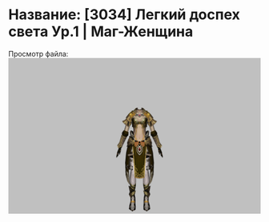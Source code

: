 # Название: [3034] Легкий доспех света Ур.1 | Маг-Женщина

Просмотр файла:
![p050003.png](p050003.png)